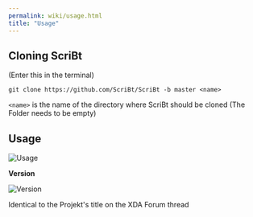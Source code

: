```yaml
---
permalink: wiki/usage.html
title: "Usage"
---
```


## Cloning ScriBt

(Enter this in the terminal)

```git clone https://github.com/ScriBt/ScriBt -b master <name>```

`<name>` is the name of the directory where ScriBt should be cloned (The Folder needs to be empty)

## Usage

![Usage](https://github.com/ScriBt/images/raw/master/Usage.png)

**Version**

![Version](https://github.com/ScriBt/images/raw/master/Version.png)

Identical to the Projekt's title on the XDA Forum thread
